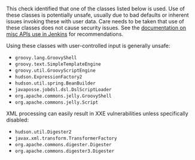 This check identified that one of the classes listed below is used. Use of these classes is potentially unsafe, usually due to bad defaults or inherent issues invoking these with user data.
Care needs to be taken that use of these classes does not cause security issues. See the [documentation on misc APIs use in Jenkins](https://www.jenkins.io/doc/developer/security/misc/) for recommendations.

Using these classes with user-controlled input is generally unsafe:

* `groovy.lang.GroovyShell`
* `groovy.text.SimpleTemplateEngine`
* `groovy.util.GroovyScriptEngine`
* `hudson.ExpressionFactory2`
* `hudson.util.spring.BeanBuilder`
* `javaposse.jobdsl.dsl.DslScriptLoader`
* `org.apache.commons.jelly.GroovyShell`
* `org.apache.commons.jelly.Script`

XML processing can easily result in XXE vulnerabilities unless specifically disabled:

* `hudson.util.Digester2`
* `javax.xml.transform.TransformerFactory`
* `org.apache.commons.digester.Digester`
* `org.apache.commons.digester3.Digester`

